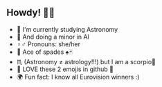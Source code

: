 ## Howdy! 🤠👋

<!--
**jsloot4/jsloot4** is a ✨ _special_ ✨ repository because its `README.md` (this file) appears on your GitHub profile.

Here are some ideas to get you started:

- 🔭 I’m currently working on ...
- 🌱 I’m currently learning ...
- 👯 I’m looking to collaborate on ...
- 🤔 I’m looking for help with ...
- 💬 Ask me about ...
- 📫 How to reach me: ...
- 😄 Pronouns: ...
- ⚡ Fun fact: ...
-->

- 🔭 I'm currently studying Astronomy
- 🤖 And doing a minor in AI
- ♀️♂️ Pronouns: she/her
- 🌈 Ace of spades ♠️🃏
- ♏ (Astronomy ≠ astrology!!!) but I am a scorpio🦂
- 🦐 LOVE these 2 emojis in github 🐙
- 🌍 Fun fact: I know all Eurovision winners :) 
